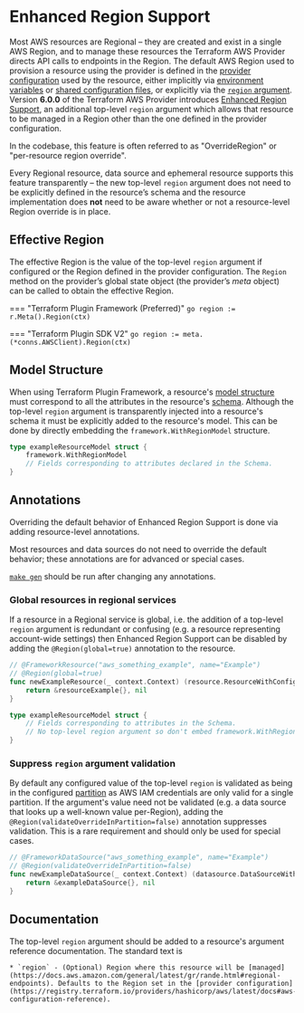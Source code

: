 # Enhanced Region Support

Most AWS resources are Regional – they are created and exist in a single AWS Region, and to manage these resources the Terraform AWS Provider directs API calls to endpoints in the Region. The default AWS Region used to provision a resource using the provider is defined in the [provider configuration](https://developer.hashicorp.com/terraform/language/providers/configuration) used by the resource, either implicitly via [environment variables](https://registry.terraform.io/providers/hashicorp/aws/latest/docs#environment-variables) or [shared configuration files](https://registry.terraform.io/providers/hashicorp/aws/latest/docs#shared-configuration-and-credentials-files), or explicitly via the [`region` argument](https://registry.terraform.io/providers/hashicorp/aws/latest/docs#region). Version **6.0.0** of the Terraform AWS Provider introduces [Enhanced Region Support](https://registry.terraform.io/providers/hashicorp/aws/latest/docs/guides/enhanced-region-support#global-services), an additional top-level `region` argument which allows that resource to be managed in a Region other than the one defined in the provider configuration.

In the codebase, this feature is often referred to as "OverrideRegion" or "per-resource region override".

Every Regional resource, data source and ephemeral resource supports this feature transparently – the new top-level `region` argument does not need to be explicitly defined in the resource’s schema and the resource implementation does **not** need to be aware whether or not a resource-level Region override is in place.

## Effective Region

The effective Region is the value of the top-level `region` argument if configured or the Region defined in the provider configuration. The `Region` method on the provider’s global state object (the provider’s _meta_ object) can be called to obtain the effective Region.

=== "Terraform Plugin Framework (Preferred)"
    ```go
    region := r.Meta().Region(ctx)
    ```

=== "Terraform Plugin SDK V2"
    ```go
    region := meta.(*conns.AWSClient).Region(ctx)
    ```

## Model Structure

When using Terraform Plugin Framework, a resource's [model structure](https://developer.hashicorp.com/terraform/plugin/framework/handling-data/accessing-values#get-the-entire-configuration-plan-or-state) must correspond to all the attributes in the resource's [schema](https://developer.hashicorp.com/terraform/plugin/framework/handling-data/schemas). Although the top-level `region` argument is transparently injected into a resource's schema it must be explicitly added to the resource's model. This can be done by directly embedding the `framework.WithRegionModel` structure.

```go
type exampleResourceModel struct {
    framework.WithRegionModel
    // Fields corresponding to attributes declared in the Schema.
}
```

## Annotations

Overriding the default behavior of Enhanced Region Support is done via adding resource-level annotations.

Most resources and data sources do not need to override the default behavior; these annotations are for advanced or special cases.

[`make gen`](makefile-cheat-sheet.md) should be run after changing any annotations.

### Global resources in regional services

If a resource in a Regional service is global, i.e. the addition of a top-level `region` argument is redundant or confusing (e.g. a resource representing account-wide settings) then Enhanced Region Support can be disabled by adding the `@Region(global=true)` annotation to the resource.

```go
// @FrameworkResource("aws_something_example", name="Example")
// @Region(global=true)
func newExampleResource(_ context.Context) (resource.ResourceWithConfigure, error) {
    return &resourceExample{}, nil
}

type exampleResourceModel struct {
    // Fields corresponding to attributes in the Schema.
    // No top-level region argument so don't embed framework.WithRegionModel.
}
```

### Suppress `region` argument validation

By default any configured value of the top-level `region` is validated as being in the configured [partition](https://docs.aws.amazon.com/whitepapers/latest/aws-fault-isolation-boundaries/partitions.html) as AWS IAM credentials are only valid for a single partition. If the argument's value need not be validated (e.g. a data source that looks up a well-known value per-Region), adding the `@Region(validateOverrideInPartition=false)` annotation suppresses validation. This is a rare requirement and should only be used for special cases.

```go
// @FrameworkDataSource("aws_something_example", name="Example")
// @Region(validateOverrideInPartition=false)
func newExampleDataSource(_ context.Context) (datasource.DataSourceWithConfigure, error) {
    return &exampleDataSource{}, nil
}
```

## Documentation

The top-level `region` argument should be added to a resource's argument reference documentation. The standard text is

```
* `region` - (Optional) Region where this resource will be [managed](https://docs.aws.amazon.com/general/latest/gr/rande.html#regional-endpoints). Defaults to the Region set in the [provider configuration](https://registry.terraform.io/providers/hashicorp/aws/latest/docs#aws-configuration-reference).
```
